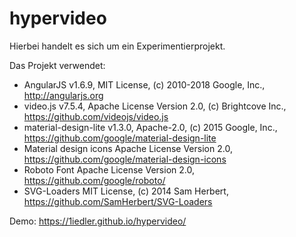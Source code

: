 # hypervideo

Hierbei handelt es sich um ein Experimentierprojekt.

Das Projekt verwendet:

* AngularJS v1.6.9, MIT License, (c) 2010-2018 Google, Inc., http://angularjs.org 
* video.js v7.5.4, Apache License Version 2.0, (c) Brightcove Inc., https://github.com/videojs/video.js
* material-design-lite v1.3.0, Apache-2.0, (c) 2015 Google, Inc., https://github.com/google/material-design-lite
* Material design icons Apache License Version 2.0, https://github.com/google/material-design-icons
* Roboto Font Apache License Version 2.0, https://github.com/google/roboto/
* SVG-Loaders MIT License, (c) 2014 Sam Herbert, https://github.com/SamHerbert/SVG-Loaders

Demo: https://1iedler.github.io/hypervideo/